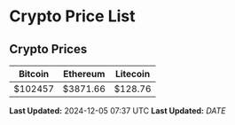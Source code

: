 # Crypto Price List

## Crypto Prices
| Bitcoin | Ethereum | Litecoin |
| ------- | -------- | -------- |
| $102457 | $3871.66 | $128.76 |
**Last Updated:** 2024-12-05 07:37 UTC
**Last Updated:** $DATE$
